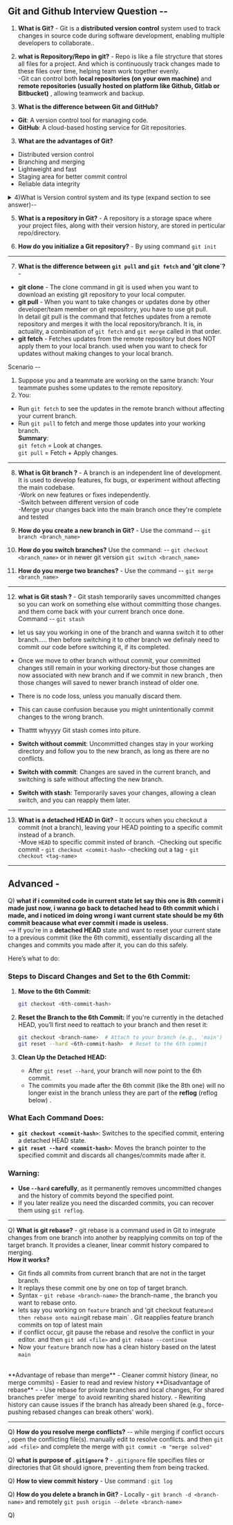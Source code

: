 ## Git and Github Interview Question --

1) **What is Git?** - Git is a __distributed version control__ system used to track changes in source code during software development, enabling multiple developers to collaborate..
2) **what is Repository/Repo in git?** - Repo is like a file strycture that stores all files for a project. And which is continuously track changes made to these files over time, helping team work together evenly. <br>
-Git can control both **local repositories (on your own machine)** and **remote repositories (usually hosted on platform like Github, Gitlab or Bitbucket)** , allowing teamwork and backup.

3) **What is the difference between Git and GitHub?**
* **Git**: A version control tool for managing code.
* **GitHub**: A cloud-based hosting service for Git repositories.

3) **What are the advantages of Git?**
- Distributed version control
- Branching and merging
- Lightweight and fast
- Staging area for better commit control
- Reliable data integrity

<details>
<summary>4)What is Version control system and its type (expand section to see answer)--</summary>

A **Version Control System (VCS)** is a tool that helps manage changes to source code or files over time. It is commonly used in software development to track and coordinate work across multiple developers. Here are the key types and features of VCS:

---

### **Types of Version Control Systems**
1. **Local Version Control**: 
   - Maintains versions on a single local machine.
   - Example: RCS (**Revision Control System**) - stores version as patches/deltas on local disk.
   - Genrally limited to individual users
   - Cannot support collaboration betweek multiple developers.
   - Risk of losing data if the local system fails.
   - For individual project, a local VCS might suffice

2. **Centralized Version Control (CVCS)**:
   - Stores all versions in a central server.
   - Developers fetch or commit changes to the central repository.
   - Examples: **SVN (Apache Subversion), CVS(concurrent version system) -** one of oldes tool replaced by modern system.
   - Required a network connection to interact with server.
   - For small teams or organizations, a centralized version control could work well

3. **Distributed Version Control (DVCS)**:
   - Each user has a full copy of the repository, including history.
   - Allows offline work and better collaboration.
   - Examples:**Git, Mercurial.**
   - Low risk of server crash compared to centralized.
   - For modern collaborative, large-scale projects, a distributed like Git is ideal

---

### **Key Features of Version Control Systems**
- **Version Tracking**: Keeps track of changes made to files.
- **Branching and Merging**: Allows creation of independent development paths (branches) and merging them back into the main codebase.
- **Collaboration**: Multiple developers can work simultaneously without overwriting each other's changes.
- **History Management**: Records the history of changes for auditing or rollback.
- **Conflict Resolution**: Identifies and resolves conflicts when multiple users edit the same file.
- **Backup and Recovery**: Ensures code safety and provides rollback to previous versions.

---

### **Popular Tools**
1. **Git**: The most widely used DVCS, known for its speed, branching model, and distributed nature.
   - Platforms: GitHub, GitLab, Bitbucket.
2. **SVN**: A centralized system, simpler but less flexible than Git.
3. **Mercurial**: A DVCS similar to Git, with a focus on simplicity.

---
</details>


5) **What is a repository in Git?** - A repository is a storage space where your project files, along with their version history, are stored in perticular repo/directory.

6) **How do you initialize a Git repository?** - By using command ``` git init ```

---

7) **What is the difference between `git pull` and `git fetch` and 'git clone`?** -
* **git clone** - The clone command in git is used when you want to download an existing git repository to your local computer.
* **git pull** -  When you want to take changes or updates done by other developer/team member on git repository, you have to use git pull. <br>
In detail git pull is the command that fetches updates from a remote repository and merges it with the local repository/branch. It is, in actuality, a combination of `git fetch` and `git merge` called in that order.
* **git fetch** - Fetches updates from the remote repository but does NOT apply them to your local branch. used when you want to check for updates without making changes to your local branch.

Scenario --
1. Suppose you and a teammate are working on the same branch:
Your teammate pushes some updates to the remote repository.
2. You:
* Run `git fetch` to see the updates in the remote branch without affecting your current branch.
* Run `git pull` to fetch and merge those updates into your working branch. <br>
**Summary**: <br>
`git fetch` = Look at changes. <br>
`git pull` = Fetch + Apply changes.

---
8) **What is Git branch ?** - A branch is an independent line of development. It is used to develop features, fix bugs, or experiment without affecting the main codebase. <br>
-Work on new features or fixes independently. <br>
-Switch between different version of code <br>
-Merge your changes back into the main branch once they're complete and tested

9) **How do you create a new branch in Git?** -  Use the command --  `git branch <branch_name>`
10) **How do you switch branches?** Use the command: -- `git checkout <branch_name>` or in newer git version `git switch <branch_name>`
11) **How do you merge two branches?** - Use the command -- `git merge <branch_name>`

---

12) **what is Git stash ?** - Git stash temporarily saves uncommitted changes so you can work on something else without committing those changes. and them come back with your current branch once done. <br>
Command -- `git stash` <br>
- let us say you working in one of the branch and wanna switch it to other branch..... then before switching it to other branch we definaly need to commit our code before switching it, if its completed. <br>
- Once we move to other branch without commit, your committed changes still remain in your working directory-but those changes are now associated with new branch and if we commit in new branch , then those changes will saved to newer branch instead of older one.
- There is no code loss, unless you manually discard them. <br>
- This can cause confusion because you might unintentionally commit changes to the wrong branch. <br>
- Thatttt whyyyy Git stash comes into piture.

  
- **Switch without commit**: Uncommitted changes stay in your working directory and follow you to the new branch, as long as there are no conflicts.  
- **Switch with commit**: Changes are saved in the current branch, and switching is safe without affecting the new branch.  
- **Switch with stash**: Temporarily saves your changes, allowing a clean switch, and you can reapply them later.

---

13) **What is a detached HEAD in Git?** - It occurs when you checkout a commit (not a branch), leaving your HEAD pointing to a specific commit instead of a branch. <br>
-Move `HEAD` to specific commit insted of branch.
-Checking out specific commit - `git checkout <commit-hash>`
-checking out a tag - `git checkout <tag-name>`


---
## Advanced -

Q) **what if i commited code in current state let say this one is 8th commit i made just now, i wanna go  back to detached head to 6th commit which i made, and i noticed im doing wrong i want current state should be my 6th commit beacause what ever commit i made is useless.** <br>
--> If you’re in a **detached HEAD** state and want to reset your current state to a previous commit (like the 6th commit), essentially discarding all the changes and commits you made after it, you can do this safely.

Here’s what to do:

### **Steps to Discard Changes and Set to the 6th Commit:**

1. **Move to the 6th Commit:**
   ```bash
   git checkout <6th-commit-hash>
   ```

2. **Reset the Branch to the 6th Commit:**
   If you're currently in the detached HEAD, you’ll first need to reattach to your branch and then reset it:
   ```bash
   git checkout <branch-name>  # Attach to your branch (e.g., 'main') (just to go current state, not in 6th commit)
   git reset --hard <6th-commit-hash>  # Reset to the 6th commit 
   ```

3. **Clean Up the Detached HEAD:**
   - After `git reset --hard`, your branch will now point to the 6th commit.
   - The commits you made after the 6th commit (like the 8th one) will no longer exist in the branch unless they are part of the **reflog** (reflog below) .

### **What Each Command Does:**

- **`git checkout <commit-hash>`**: Switches to the specified commit, entering a detached HEAD state.
- **`git reset --hard <commit-hash>`**: Moves the branch pointer to the specified commit and discards all changes/commits made after it.

### **Warning:**
- **Use `--hard` carefully**, as it permanently removes uncommitted changes and the history of commits beyond the specified point. 
- If you later realize you need the discarded commits, you can recover them using `git reflog`.

---

Q) **What is git rebase?** - git rebase is a command used in Git to integrate changes from one branch into another by reapplying commits on top of the target branch. It provides a cleaner, linear commit history compared to merging.<br>
**How it works?** <br>
- Git finds all commits from current branch that are not in the target branch.
- It replays these commit one by one on top of target branch.
- Syntax - `git rebase <branch-name>` the branch-name , the branch you want to rebase onto.
- lets say you working on `feature` branch and 'git checkout feature` and then rebase onto main `git rebase main` . Git reapplies feature branch commits on top of latest main
- if conflict occur, git pause the rebase and resolve the conflict in your editor. and then `git add <file>` and `git rebase --continue`
- Now your `feature` branch now has a clean history based on the latest `main`
<br>
**Advantage of rebase than merge**
- Cleaner commit history (linear, no merge commits)
- Easier to read and review history
**Disadvantage of rebase** -
- Use rebase for private branches and local changes, For shared branches prefer `merge` to avoid rewriting shared history.
- Rewriting history can cause issues if the branch has already been shared (e.g., force-pushing rebased changes can break others' work).

---

Q) **How do you resolve merge conflicts?** -- while merging if conflict occurs , open the conflicting file(s). manually edit to resolve conflicts. and then `git add <file>` and complete the merge with `git commit -m "merge solved"` 

Q) **what is purpose of `.gitignore` ?** -  `.gitignore` file specifies files or directories that Git should ignore, preventing them from being tracked.

Q) **How to view commit history** - Use command : `git log`

Q) **How do you delete a branch in Git?** - Locally - `git branch -d <branch-name>` and remotely `git push origin --delete <branch-name>`

Q) 




















   
